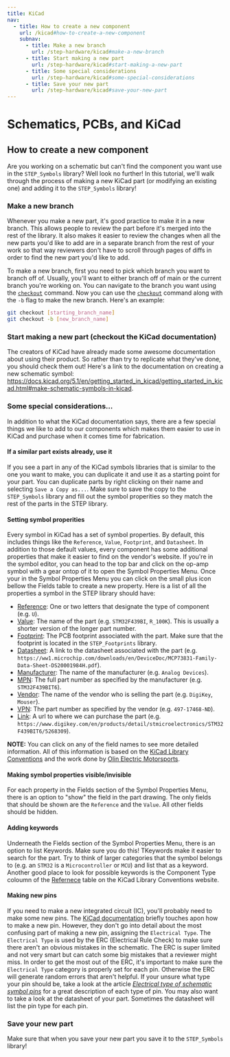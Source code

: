 ```yaml
---
title: KiCad
nav:
  - title: How to create a new component
    url: /kicad#how-to-create-a-new-component
    subnav:
      - title: Make a new branch
        url: /step-hardware/kicad#make-a-new-branch
      - title: Start making a new part
        url: /step-hardware/kicad#start-making-a-new-part
      - title: Some special considerations
        url: /step-hardware/kicad#some-special-considerations
      - title: Save your new part
        url: /step-hardware/kicad#save-your-new-part
---
```


# Schematics, PCBs, and KiCad

## How to create a new component
Are you working on a schematic but can't find the component you want use in the `STEP_Symbols` library? Well look no further! In this tutorial, we'll walk through the process of making a new KiCad part (or modifying an existing one) and adding it to the `STEP_Symbols` library!

### Make a new branch

Whenever you make a new part, it's good practice to make it in a new branch. This allows people to review the part before it's merged into the rest of the library. It also makes it easier to review the changes when all the new parts you'd like to add are in a separate branch from the rest of your work so that way reviewers don't have to scroll through pages of diffs in order to find the new part you'd like to add.

To make a new branch, first you need to pick which branch you want to branch off of. Usually, you'll want to either branch off of main or the current branch you're working on. You can navigate to the branch you want using the [`checkout`](https://git-scm.com/docs/git-checkout) command. Now you can use the [`checkout`](https://git-scm.com/docs/git-checkout) command along with the `-b` flag to make the new branch. Here's an example:
```bash
git checkout [starting_branch_name]
git checkout -b [new_branch_name]
```

### Start making a new part (checkout the KiCad documentation)

The creators of KiCad have already made some awesome documentation about using their product. So rather than try to replicate what they've done, you should check them out! Here's a link to the documentation on creating a new schematic symbol: <https://docs.kicad.org/5.1/en/getting_started_in_kicad/getting_started_in_kicad.html#make-schematic-symbols-in-kicad>.

### Some special considerations...

In addition to what the KiCad documentation says, there are a few special things we like to add to our components which makes them easier to use in KiCad and purchase when it comes time for fabrication.

#### If a similar part exists already, use it

If you see a part in any of the KiCad symbols libraries that is similar to the one you want to make, you can duplicate it and use it as a starting point for your part. You can duplicate parts by right clicking on their name and selecting `Save a Copy as...`. Make sure to save the copy to the `STEP_Symbols` library and fill out the symbol properities so they match the rest of the parts in the STEP library.

#### Setting symbol properities

Every symbol in KiCad has a set of symbol properties. By default, this includes things like the `Reference`, `Value`, `Footprint`, and `Datasheet`. In addition to those default values, every component has some additional properties that make it easier to find on the vendor's website. If you're in the symbol editor, you can head to the top bar and click on the op-amp symbol with a gear ontop of it to open the Symbol Properties Menu. Once your in the Symbol Properties Menu you can click on the small plus icon bellow the Fields table to create a new property. Here is a list of all the properties a symbol in the STEP library should have:
  
  * [Reference](https://klc.kicad.org/symbol/s6/s6.1/): One or two letters that designate the type of component (e.g. `U`).
  * [Value](https://klc.kicad.org/symbol/s2/s2.1/): The name of the part (e.g. `STM32F439BI`, `R_100K`). This is usually a shorter version of the longer part number.
  * [Footprint](https://klc.kicad.org/symbol/s5/s5.2/): The PCB footprint associated with the part. Make sure that the footprint is located in the `STEP_Footprints` library.
 * [Datasheet](): A link to the datasheet associated with the part (e.g. `https://ww1.microchip.com/downloads/en/DeviceDoc/MCP73831-Family-Data-Sheet-DS20001984H.pdf`).
  * [Manufacturer](): The name of the manufacturer (e.g. `Analog Devices`).
  * [MPN](): The full part number as specified by the manufacturer (e.g. `STM32F439BIT6`).
  * [Vendor](): The name of the vendor who is selling the part (e.g. `DigiKey`, `Mouser`).
  * [VPN](): The part number as specified by the vendor (e.g. `497-17468-ND`).
  * [Link](): A url to where we can purchase the part (e.g. `https://www.digikey.com/en/products/detail/stmicroelectronics/STM32F439BIT6/5268309`).
  
**NOTE:** You can click on any of the field names to see more detailed information. All of this information is based on the [KiCad Library Conventions](https://klc.kicad.org/) and the work done by [Olin Electric Motorsports](https://github.com/olin-electric-motorsports/olin-electric-motorsports/tree/main/parts).

#### Making symbol properties visible/invisible

For each property in the Fields section of the Symbol Properties Menu, there is an option to "show" the field in the part drawing. The only fields that should be shown are the `Reference` and the `Value`. All other fields should be hidden.

#### Adding keywords

Underneath the Fields section of the Symbol Properties Menu, there is an option to list Keywords. Make sure you do this! TKeywords make it easier to search for the part. Try to think of larger categories that the symbol belongs to (e.g. an `STM32` is a `Microcontroller` or `MCU`) and list that as a keyword. Another good place to look for possible keywords is the Component Type coloumn of the [Refernece](https://klc.kicad.org/symbol/s6/s6.1/) table on the KiCad Library Conventions website.

#### Making new pins

If you need to make a new integrated circuit (IC), you'll probably need to make some new pins. The [KiCad documentation](https://docs.kicad.org/5.1/en/getting_started_in_kicad/getting_started_in_kicad.html#make-schematic-symbols-in-kicad) briefly touches apon how to make a new pin. However, they don't go into detail about the most confusing part of making a new pin, assigning the `Electrical Type`. The `Electrical Type` is used by the ERC (Electrical Rule Check) to make sure there aren't an obvious mistakes in the schematic. The ERC is super limited and not very smart but can catch some big mistakes that a reviewer might miss. In order to get the most out of the ERC, it's important to make sure the `Electrical Type` category is properly set for each pin. Otherwise the ERC will generate random errors that aren't helpful. If your unsure what type your pin should be, take a look at the article [*Electrical type of schematic symbol pins*](https://forum.kicad.info/t/electrical-type-of-schematic-symbol-pins-kicad-4-and-kicad-5/9439) for a great description of each type of pin. You may also want to take a look at the datasheet of your part. Sometimes the datasheet will list the pin type for each pin.

### Save your new part

Make sure that when you save your new part you save it to the `STEP_Symbols` library!
